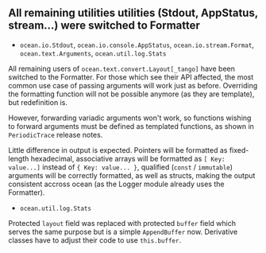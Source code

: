 ## All remaining utilities utilities (Stdout, AppStatus, stream...) were switched to Formatter

* `ocean.io.Stdout`, `ocean.io.console.AppStatus`, `ocean.io.stream.Format`,
  `ocean.text.Arguments`, `ocean.util.log.Stats`

All remaining users of `ocean.text.convert.Layout[_tango]` have been switched to
the Formatter.  For those which see their API affected, the most common use case
of passing arguments will work just as before.  Overriding the formatting
function will not be possible anymore (as they are template), but redefinition
is.

However, forwarding variadic arguments won't work, so functions wishing to
forward arguments must be defined as templated functions, as shown in
`PeriodicTrace` release notes.

Little difference in output is expected. Pointers will be formatted as
fixed-length hexadecimal, associative arrays will be formatted as `[ Key:
value...]` instead of `{ Key: value... }`, qualified (`const` / `immutable`)
arguments will be correctly formatted, as well as structs, making the output
consistent accross ocean (as the Logger module already uses the Formatter).

* `ocean.util.log.Stats`

Protected `layout` field was replaced with protected `buffer` field which serves
the same purpose but is a simple `AppendBuffer` now. Derivative classes have to
adjust their code to use `this.buffer`.
